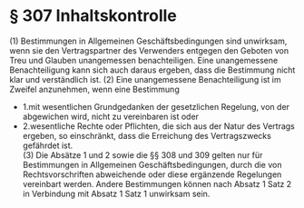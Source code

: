 # § 307 Inhaltskontrolle
(1) Bestimmungen in Allgemeinen Geschäftsbedingungen sind unwirksam, wenn sie den Vertragspartner des Verwenders entgegen den Geboten von Treu und Glauben unangemessen benachteiligen. Eine unangemessene Benachteiligung kann sich auch daraus ergeben, dass die Bestimmung nicht klar und verständlich ist.
(2) Eine unangemessene Benachteiligung ist im Zweifel anzunehmen, wenn eine Bestimmung
* 1.mit wesentlichen Grundgedanken der gesetzlichen Regelung, von der abgewichen wird, nicht zu vereinbaren ist oder
* 2.wesentliche Rechte oder Pflichten, die sich aus der Natur des Vertrags ergeben, so einschränkt, dass die Erreichung des Vertragszwecks gefährdet ist.  
(3) Die Absätze 1 und 2 sowie die §§ 308 und 309 gelten nur für Bestimmungen in Allgemeinen Geschäftsbedingungen, durch die von Rechtsvorschriften abweichende oder diese ergänzende Regelungen vereinbart werden. Andere Bestimmungen können nach Absatz 1 Satz 2 in Verbindung mit Absatz 1 Satz 1 unwirksam sein.